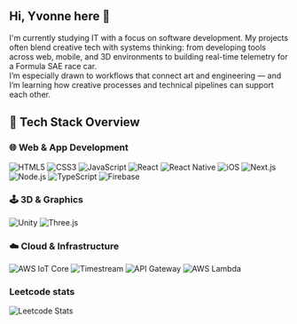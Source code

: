 ## Hi, Yvonne here 👋
I'm currently studying IT with a focus on software development. My projects often blend creative tech with systems thinking: from developing tools across web, mobile, and 3D environments to building real-time telemetry for a Formula SAE race car.  
I’m especially drawn to workflows that connect art and engineering — and I’m learning how creative processes and technical pipelines can support each other.

## 🧰 Tech Stack Overview

### 🌐 Web & App Development
![HTML5](https://img.shields.io/badge/HTML5-E34F26?logo=html5&logoColor=white&style=for-the-badge)
![CSS3](https://img.shields.io/badge/CSS3-1572B6?logo=css3&logoColor=white&style=for-the-badge)
![JavaScript](https://img.shields.io/badge/JavaScript-F7DF1E?logo=javascript&logoColor=black&style=for-the-badge)
![React](https://img.shields.io/badge/React-61DAFB?logo=react&logoColor=black&style=for-the-badge)
![React Native](https://img.shields.io/badge/React_Native-20232A?logo=react&logoColor=61DAFB&style=for-the-badge)
![iOS](https://img.shields.io/badge/iOS-000000?logo=apple&logoColor=white&style=for-the-badge)
![Next.js](https://img.shields.io/badge/Next.js-000000?logo=nextdotjs&logoColor=white&style=for-the-badge)
![Node.js](https://img.shields.io/badge/Node.js-339933?logo=nodedotjs&logoColor=white&style=for-the-badge)
![TypeScript](https://img.shields.io/badge/TypeScript-3178C6?logo=typescript&logoColor=white&style=for-the-badge)
![Firebase](https://img.shields.io/badge/Firebase-FFCA28?logo=firebase&logoColor=black&style=for-the-badge)


### 🕹️ 3D & Graphics
![Unity](https://img.shields.io/badge/Unity-000000?logo=unity&logoColor=white&style=for-the-badge)
![Three.js](https://img.shields.io/badge/Three.js-000000?logo=three.js&logoColor=white&style=for-the-badge)


### ☁️ Cloud & Infrastructure
![AWS IoT Core](https://img.shields.io/badge/AWS_IoT_Core-3B9C61?logo=amazon-aws&logoColor=white&style=for-the-badge)
![Timestream](https://img.shields.io/badge/Timestream-3F4FFF?logo=amazon-aws&logoColor=white&style=for-the-badge)
![API Gateway](https://img.shields.io/badge/API_Gateway-CC2264?logo=amazon-aws&logoColor=white&style=for-the-badge)
![AWS Lambda](https://img.shields.io/badge/AWS_Lambda-FF9900?logo=aws-lambda&logoColor=white&style=for-the-badge)


### Leetcode stats
![Leetcode Stats](https://leetcard.jacoblin.cool/yvonneyanng)
